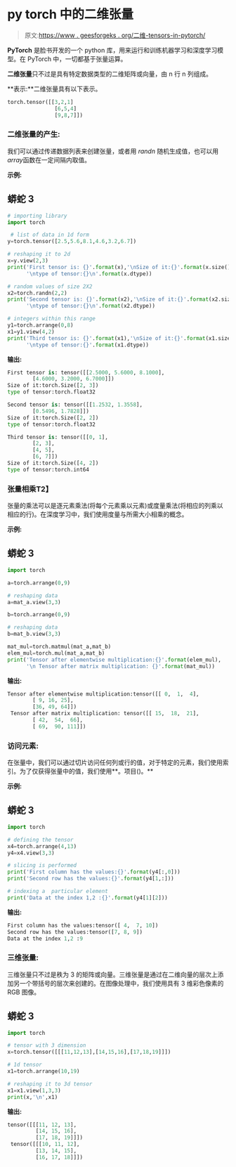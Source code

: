 # py torch 中的二维张量

> 原文:[https://www . geesforgeks . org/二维-tensors-in-pytorch/](https://www.geeksforgeeks.org/two-dimensional-tensors-in-pytorch/)

**PyTorch** 是脸书开发的一个 python 库，用来运行和训练机器学习和深度学习模型。在 PyTorch 中，一切都基于张量运算。

**二维张量**只不过是具有特定数据类型的二维矩阵或向量，由 n 行 n 列组成。

**表示:**二维张量具有以下表示。

```py
torch.tensor([[3,2,1]
               [6,5,4]
               [9,8,7]]) 
```

### **二维张量的产生:**

我们可以通过传递数据列表来创建张量，或者用 *randn* 随机生成值，也可以用*array*函数在一定间隔内取值。

**示例:**

## 蟒蛇 3

```py
# importing library
import torch

 # list of data in 1d form
y=torch.tensor([2.5,5.6,8.1,4.6,3.2,6.7])

# reshaping it to 2d
x=y.view(2,3)
print('First tensor is: {}'.format(x),'\nSize of it:{}'.format(x.size()),
      '\ntype of tensor:{}\n'.format(x.dtype))

# random values of size 2X2
x2=torch.randn(2,2)
print('Second tensor is: {}'.format(x2),'\nSize of it:{}'.format(x2.size()),
      '\ntype of tensor:{}\n'.format(x2.dtype))

# integers within this range
y1=torch.arrange(0,8)
x1=y1.view(4,2)
print('Third tensor is: {}'.format(x1),'\nSize of it:{}'.format(x1.size()),
      '\ntype of tensor:{}'.format(x1.dtype))
```

**输出:**

```py
First tensor is: tensor([[2.5000, 5.6000, 8.1000],
        [4.6000, 3.2000, 6.7000]]) 
Size of it:torch.Size([2, 3]) 
type of tensor:torch.float32

Second tensor is: tensor([[1.2532, 1.3558],
        [0.5496, 1.7828]]) 
Size of it:torch.Size([2, 2]) 
type of tensor:torch.float32

Third tensor is: tensor([[0, 1],
        [2, 3],
        [4, 5],
        [6, 7]]) 
Size of it:torch.Size([4, 2]) 
type of tensor:torch.int64
```

### **张量相乘**T2】

张量的乘法可以是逐元素乘法(将每个元素乘以元素)或度量乘法(将相应的列乘以相应的行)。在深度学习中，我们使用度量与所需大小相乘的概念。

**示例:**

## 蟒蛇 3

```py
import torch

a=torch.arrange(0,9)

# reshaping data
a=mat_a.view(3,3)

b=torch.arrange(0,9)

# reshaping data
b=mat_b.view(3,3)

mat_mul=torch.matmul(mat_a,mat_b)
elem_mul=torch.mul(mat_a,mat_b)
print('Tensor after elementwise multiplication:{}'.format(elem_mul),
      '\n Tensor after matrix multiplication: {}'.format(mat_mul))
```

**输出:**

```py
Tensor after elementwise multiplication:tensor([[ 0,  1,  4],
        [ 9, 16, 25],
        [36, 49, 64]]) 
 Tensor after matrix multiplication: tensor([[ 15,  18,  21],
        [ 42,  54,  66],
        [ 69,  90, 111]])
```

### **访问元素:**

在张量中，我们可以通过切片访问任何列或行的值，对于特定的元素，我们使用索引。为了仅获得张量中的值，我们使用**。项目()。**

**示例:**

## 蟒蛇 3

```py
import torch

# defining the tensor
x4=torch.arrange(4,13)
y4=x4.view(3,3)

# slicing is performed
print('First column has the values:{}'.format(y4[:,0]))
print('Second row has the values:{}'.format(y4[1,:]))

# indexing a  particular element
print('Data at the index 1,2 :{}'.format(y4[1][2]))
```

**输出:**

```py
First column has the values:tensor([ 4,  7, 10])
Second row has the values:tensor([7, 8, 9])
Data at the index 1,2 :9
```

### 三维**张量:**

三维张量只不过是秩为 3 的矩阵或向量。三维张量是通过在二维向量的层次上添加另一个带括号的层次来创建的。在图像处理中，我们使用具有 3 维彩色像素的 RGB 图像。

## 蟒蛇 3

```py
import torch

# tensor with 3 dimension
x=torch.tensor([[[11,12,13],[14,15,16],[17,18,19]]])

# 1d tensor
x1=torch.arrange(10,19)

# reshaping it to 3d tensor
x1=x1.view(1,3,3)
print(x,'\n',x1)
```

**输出:**

```py
tensor([[[11, 12, 13],
         [14, 15, 16],
         [17, 18, 19]]]) 
 tensor([[[10, 11, 12],
         [13, 14, 15],
         [16, 17, 18]]])

```